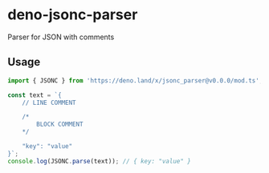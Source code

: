 # deno-jsonc-parser
Parser for JSON with comments

## Usage

```ts
import { JSONC } from 'https://deno.land/x/jsonc_parser@v0.0.0/mod.ts';

const text = `{
    // LINE COMMENT

    /*
        BLOCK COMMENT
    */

    "key": "value"
}`;
console.log(JSONC.parse(text)); // { key: "value" }
```
